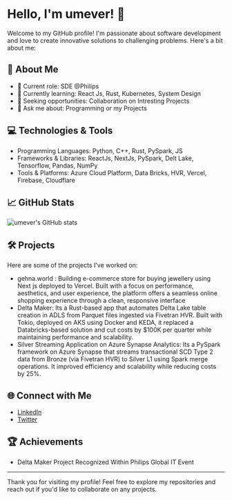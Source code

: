# Hello, I'm umever! 👋

Welcome to my GitHub profile! I'm passionate about software development and love to create innovative solutions to challenging problems. Here's a bit about me:

## 🚀 About Me

- 🏫 Current role: SDE @Philips
- 🌱 Currently learning: React Js, Rust, Kubernetes, System Design
- 💼 Seeking opportunities: Collaboration on Intresting Projects
- 💬 Ask me about: Programming or my Projects

## 💻 Technologies & Tools

- Programming Languages: Python, C++, Rust, PySpark, JS
- Frameworks & Libraries: ReactJs, NextJs, PySpark, Delt Lake, Tensorflow, Pandas, NumPy
- Tools & Platforms: Azure Cloud Platform, Data Bricks, HVR, Vercel, Firebase, Cloudflare

## 📈 GitHub Stats

![umever's GitHub stats](https://github-readme-stats.vercel.app/api?username=umever&show_icons=true&theme=radical)

## 🛠 Projects

Here are some of the projects I've worked on:

- gehna.world : Building e-commerce store for buying jewellery using Next js deployed to Vercel. Built with a focus on performance, aesthetics, and user experience, the platform offers a seamless online shopping experience through a clean, responsive interface
- Delta Maker: Its a Rust-based app that automates Delta Lake table creation in ADLS from Parquet files ingested via Fivetran HVR. Built with Tokio, deployed on AKS using Docker and KEDA, it replaced a Databricks-based solution and cut costs by $100K per quarter while maintaining performance and scalability.
- Silver Streaming Application on Azure Synapse Analytics:  Its a PySpark framework on Azure Synapse that streams transactional SCD Type 2 data from Bronze (via Fivetran HVR) to Silver L1 using Spark merge operations. It improved efficiency and scalability while reducing costs by 25%.

## 🌐 Connect with Me

- [LinkedIn](https://www.linkedin.com/in/umesh-verma-3a371aa7/)
- [Twitter](https://x.com/programmerbro)


## 🏆 Achievements

- Delta Maker Project Recognized Within Philips Global IT Event

---

Thank you for visiting my profile! Feel free to explore my repositories and reach out if you'd like to collaborate on any projects.
